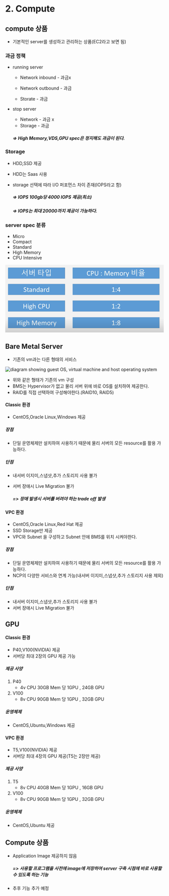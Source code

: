 # 2. Compute

## compute 상품 

- 기본적인 server를 생성하고 관리하는 상품(EC2라고 보면 됨)

### 과금 정책

- running server 

  - Network inbound  - 과금x

  - Network outbound - 과금

  - Storate - 과금

- stop server

  - Network - 과금 x
  - Storage - 과금

  ##### => High Memory,VDS,GPU spec은 정지해도 과금이 된다.



### Storage

- HDD,SSD 제공

- HDD는 Saas 사용

- storage 선택에 따라 I/O 퍼포먼스 차이 존재(IOPS라고 함)

  ##### => IOPS 100gb당 4000 IOPS 제공(최소)

  ##### => IOPS는 최대 20000까지 제공이 가능하다.



### server spec 분류

- Micro
- Compact
- Standard
- High Memory
- CPU Intensive

![image-20221213110805549](image/image-20221213110805549.png)



## Bare Metal Server

- 기존의 vm과는 다른 형태의 서비스

![diagram showing guest OS, virtual machine and host operating system](https://cdn.ttgtmedia.com/rms/onlineimages/virtual_machines-h_half_column_mobile.png)

- 위와 같은 형태가 기존의 vm 구성 
- BMS는 Hypervisor가 없고 물리 서버 위에 바로 OS를 설치하여 제공한다.
- RAID를 직접 선택하여 구성해야한다.(RAID10, RAID5)

#### Classic 환경

- CentOS,Oracle Linux,Windows 제공

##### 장점

- 단일 운영체제만 설치하여 사용하기 때문에 물리 서버의 모든 resource를 활용 가능하다.

##### 단점

- 내서버 이지미,스냅샷,추가 스토리지 사용 불가

- 서버 장애시 Live Migration 불가

  ##### => 장애 발생시 서버를 버려야 하는 trade off 발생

#### VPC 환경

- CentOS,Oracle Linux,Red Hat 제공
- SSD Storage만 제공
- VPC와 Subnet 을 구성하고 Subnet 안에 BMS를 위치 시켜야한다.

##### 장점

- 단일 운영체제만 설치하여 사용하기 때문에 물리 서버의 모든 resource를 활용 가능하다.
- NCP의 다양한 서비스와 연계 가능(내서버 이지미,스냅샷,추가 스토리지 사용 제외)

##### 단점

- 내서버 이지미,스냅샷,추가 스토리지 사용 불가
- 서버 장애시 Live Migration 불가



## GPU

#### Classic 환경

- P40,V100(NVIDIA) 제공
- 서버당 최대 2장의 GPU 제공 가능

##### 제공 사양

1. P40
   - 4v CPU 30GB Mem 당 1GPU , 24GB GPU
2. V100
   - 8v CPU 90GB Mem 당 1GPU , 32GB GPU

##### 운영체제

- CentOS,Ubuntu,Windows 제공

#### VPC 환경

- T5,V100(NVIDIA) 제공
- 서버당 최대 4장의 GPU 제공(T5는 2장만 제공)

##### 제공 사양

1. T5
   - 8v CPU 40GB Mem 당 1GPU , 16GB GPU
2. V100
   - 8v CPU 90GB Mem 당 1GPU , 32GB GPU

##### 운영체제

- CentOS,Ubuntu 제공



## Compute  상품

- Application Image 제공하지 않음

  ##### => 사용할 프로그램을 사전에 image에 저장하여 server 구축 시점에 바로 사용할 수 있도록 하는 기능

- 추후 기능 추가 예정